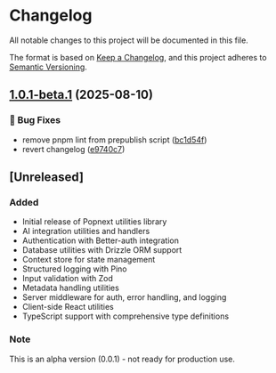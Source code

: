 # Changelog

All notable changes to this project will be documented in this file.

The format is based on [Keep a Changelog](https://keepachangelog.com/en/1.0.0/),
and this project adheres to [Semantic Versioning](https://semver.org/spec/v2.0.0.html).


## [1.0.1-beta.1](https://github.com/popspacemy/popnext/compare/v1.0.0...v1.0.1-beta.1) (2025-08-10)

### 🐛 Bug Fixes

* remove pnpm lint from prepublish script ([bc1d54f](https://github.com/popspacemy/popnext/commit/bc1d54f582154769f6b43729cb7f5ae20049a85d))
* revert changelog ([e9740c7](https://github.com/popspacemy/popnext/commit/e9740c7c35a32ffe3c9a671c715dc879ae7e5a58))

## [Unreleased]

### Added

- Initial release of Popnext utilities library
- AI integration utilities and handlers
- Authentication with Better-auth integration
- Database utilities with Drizzle ORM support
- Context store for state management
- Structured logging with Pino
- Input validation with Zod
- Metadata handling utilities
- Server middleware for auth, error handling, and logging
- Client-side React utilities
- TypeScript support with comprehensive type definitions

### Note

This is an alpha version (0.0.1) - not ready for production use.
